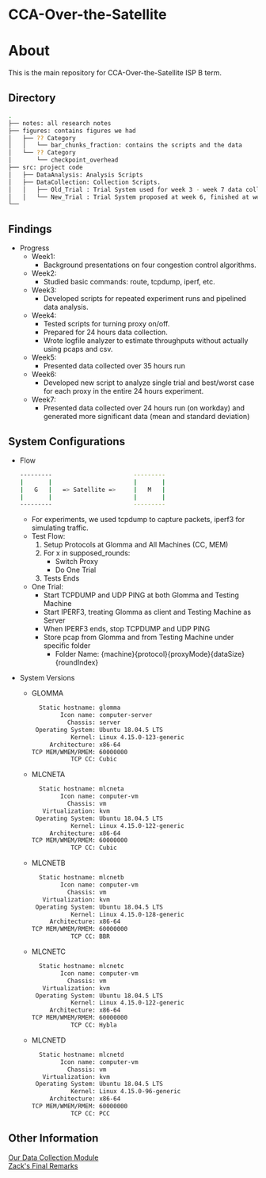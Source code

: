 # CCA-Over-the-Satellite

# About 
This is the main repository for CCA-Over-the-Satellite ISP B term. 

## Directory 
```bash
.
├── notes: all research notes
├── figures: contains figures we had
│   ├── ?? Category
│   │   └── bar_chunks_fraction: contains the scripts and the data 
│   └── ?? Category
│       └── checkpoint_overhead
├── src: project code
│   ├── DataAnalysis: Analysis Scripts
│   ├── DataCollection: Collection Scripts.
│   │   ├── Old_Trial : Trial System used for week 3 - week 7 data collection.
│   │   └── New_Trial : Trial System proposed at week 6, finished at week 7
└──
```

## Findings

- Progress
    - Week1:
        - Background presentations on four congestion control algorithms.
    - Week2:
        - Studied basic commands: route, tcpdump, iperf, etc.
    - Week3:
        - Developed scripts for repeated experiment runs and pipelined data analysis.
    - Week4:
        - Tested scripts for turning proxy on/off.
        - Prepared for 24 hours data collection.
        - Wrote logfile analyzer to estimate throughputs without actually using pcaps and csv.
    - Week5:
        - Presented data collected over 35 hours run
    - Week6:
        - Developed new script to analyze single trial and best/worst case for each proxy in the entire 24 hours experiment.
    - Week7:
        - Presented data collected over 24 hours run (on workday) and generated more significant data (mean and standard deviation)

## System Configurations
- Flow
    ```bash
    ---------                       ---------
    |       |                       |       |
    |   G   |   => Satellite =>     |   M   |
    |       |                       |       |
    ---------                       ---------
    ```
    - For experiments, we used tcpdump to capture packets, iperf3 for simulating traffic.
    - Test Flow: 
        1) Setup Protocols at Glomma and All Machines (CC, MEM)
        2) For x in supposed_rounds:  
            - Switch Proxy
            - Do One Trial
        3) Tests Ends
    - One Trial:
        - Start TCPDUMP and UDP PING at both Glomma and Testing Machine  
        - Start IPERF3, treating Glomma as client and Testing Machine as Server
        - When IPERF3 ends, stop TCPDUMP and UDP PING
        - Store pcap from Glomma and from Testing Machine under specific folder
            - Folder Name: {machine}{protocol}{proxyMode}{dataSize}{roundIndex}

- System Versions
    - GLOMMA
        ```bash
          Static hostname: glomma
                Icon name: computer-server
                  Chassis: server
         Operating System: Ubuntu 18.04.5 LTS
                   Kernel: Linux 4.15.0-123-generic
             Architecture: x86-64
        TCP MEM/WMEM/RMEM: 60000000
                   TCP CC: Cubic
        ```
    - MLCNETA
        ```bash
          Static hostname: mlcneta
                Icon name: computer-vm
                  Chassis: vm
           Virtualization: kvm
         Operating System: Ubuntu 18.04.5 LTS
                   Kernel: Linux 4.15.0-122-generic
             Architecture: x86-64
        TCP MEM/WMEM/RMEM: 60000000
                   TCP CC: Cubic
        ```
    - MLCNETB
        ```bash
          Static hostname: mlcnetb
                Icon name: computer-vm
                  Chassis: vm
           Virtualization: kvm
         Operating System: Ubuntu 18.04.5 LTS
                   Kernel: Linux 4.15.0-128-generic
             Architecture: x86-64
        TCP MEM/WMEM/RMEM: 60000000
                   TCP CC: BBR
        ```
    - MLCNETC
        ```bash
          Static hostname: mlcnetc
                Icon name: computer-vm
                  Chassis: vm
           Virtualization: kvm
         Operating System: Ubuntu 18.04.5 LTS
                   Kernel: Linux 4.15.0-122-generic 
             Architecture: x86-64
        TCP MEM/WMEM/RMEM: 60000000
                   TCP CC: Hybla
        ```
    - MLCNETD
        ```bash
          Static hostname: mlcnetd
                Icon name: computer-vm
                  Chassis: vm
           Virtualization: kvm
         Operating System: Ubuntu 18.04.5 LTS
                   Kernel: Linux 4.15.0-96-generic
             Architecture: x86-64
        TCP MEM/WMEM/RMEM: 60000000
                   TCP CC: PCC
        ```

## Other Information
[Our Data Collection Module](./src/DataCollection/Readme.md)  
[Zack's Final Remarks](./notes/ZackFinalRemarks.txt)
